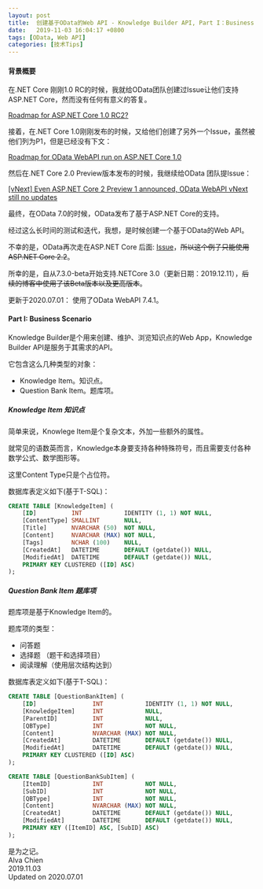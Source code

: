 ```yaml
---
layout: post
title:  创建基于OData的Web API - Knowledge Builder API, Part I：Business Scenario
date:   2019-11-03 16:04:17 +0800
tags: [OData, Web API]
categories: [技术Tips]
---
```


#### 背景概要

在.NET Core 刚刚1.0 RC的时候，我就给OData团队创建过Issue让他们支持ASP.NET Core，然而没有任何有意义的答复。

[Roadmap for ASP.NET Core 1.0 RC2? ](https://github.com/OData/WebApi/issues/744)


接着，在.NET Core 1.0刚刚发布的时候，又给他们创建了另外一个Issue，虽然被他们列为P1，但是已经没有下文：

[Roadmap for OData WebAPI run on ASP.NET Core 1.0](https://github.com/OData/WebApi/issues/772)


然后在.NET Core 2.0 Preview版本发布的时候，我继续给OData 团队提Issue：

[[vNext] Even ASP.NET Core 2 Preview 1 announced, OData WebAPI vNext still no updates](https://github.com/OData/WebApi/issues/975)


最终，在OData 7.0的时候，OData发布了基于ASP.NET Core的支持。

经过这么长时间的测试和迭代，我想，是时候创建一个基于OData的Web API。


不幸的是，OData再次走在ASP.NET Core 后面: [Issue](https://github.com/OData/WebApi/issues/1748)，~~所以这个例子只能使用ASP.NET Core 2.2~~。　

所幸的是，自从7.3.0-beta开始支持.NETCore 3.0（更新日期：2019.12.11），~~后续的博客中使用了该Beta版本以及更高版本~~。

更新于2020.07.01： 使用了OData WebAPI 7.4.1。


#### Part I: Business Scenario


Knowledge Builder是个用来创建、维护、浏览知识点的Web App，Knowledge Builder API是服务于其需求的API。

它包含这么几种类型的对象：
- Knowledge Item。知识点。
- Question Bank Item。题库项。

##### Knowledge Item 知识点

简单来说，Knowlege Item是个复杂文本，外加一些额外的属性。

就常见的语数英而言，Knowledge本身要支持各种特殊符号，而且需要支付各种数学公式、数学图形等。

这里Content Type只是个占位符。

数据库表定义如下(基于T-SQL)：

```sql
CREATE TABLE [KnowledgeItem] (
    [ID]          INT            IDENTITY (1, 1) NOT NULL,
    [ContentType] SMALLINT       NULL,
    [Title]       NVARCHAR (50)  NOT NULL,
    [Content]     NVARCHAR (MAX) NOT NULL,
    [Tags]        NCHAR (100)    NULL,
    [CreatedAt]   DATETIME       DEFAULT (getdate()) NULL,
    [ModifiedAt]  DATETIME       DEFAULT (getdate()) NULL,
    PRIMARY KEY CLUSTERED ([ID] ASC)
);

```

##### Question Bank Item 题库项

题库项是基于Knowledge Item的。

题库项的类型：
- 问答题
- 选择题 （题干和选择项目）
- 阅读理解（使用层次结构达到）

数据库表定义如下(基于T-SQL)：

```sql
CREATE TABLE [QuestionBankItem] (
    [ID]                INT            IDENTITY (1, 1) NOT NULL,
    [KnowledgeItem]     INT            NULL,
    [ParentID]          INT            NULL,
    [QBType]            INT            NOT NULL,
    [Content]           NVARCHAR (MAX) NOT NULL,
    [CreatedAt]         DATETIME       DEFAULT (getdate()) NULL,
    [ModifiedAt]        DATETIME       DEFAULT (getdate()) NULL,
    PRIMARY KEY CLUSTERED ([ID] ASC)
);

CREATE TABLE [QuestionBankSubItem] (
    [ItemID]            INT            NOT NULL,
    [SubID]             INT            NOT NULL,
    [QBType]            INT            NOT NULL,
    [Content]           NVARCHAR (MAX) NOT NULL,
    [CreatedAt]         DATETIME       DEFAULT (getdate()) NULL,
    [ModifiedAt]        DATETIME       DEFAULT (getdate()) NULL,
    PRIMARY KEY ([ItemID] ASC, [SubID] ASC)
);

```


是为之记。   
Alva Chien   
2019.11.03   
Updated on 2020.07.01

